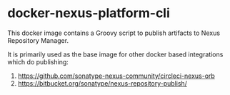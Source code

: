 # docker-nexus-platform-cli

This docker image contains a Groovy script to publish artifacts to Nexus Repository Manager.

It is primarily used as the base image for other docker based integrations which do publishing:
1. https://github.com/sonatype-nexus-community/circleci-nexus-orb
2. https://bitbucket.org/sonatype/nexus-repository-publish/
